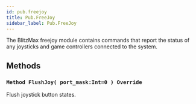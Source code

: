 ```yaml
---
id: pub.freejoy
title: Pub.FreeJoy
sidebar_label: Pub.FreeJoy
---
```



The BlitzMax freejoy module contains commands that report
the status of any joysticks and game controllers connected
to the system.


## Methods

### `Method FlushJoy( port_mask:Int=0 ) Override`

Flush joystick button states.

<br/>

